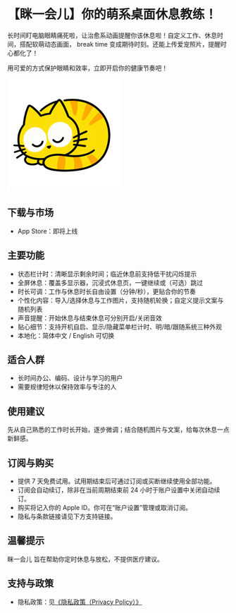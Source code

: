 # 【眯一会儿】你的萌系桌面休息教练！

长时间盯电脑眼睛痛死啦，让治愈系动画提醒你该休息啦！自定义工作、休息时间，搭配软萌动态画面， break time 变成期待时刻。还能上传爱宠照片，提醒时心都化了！

用可爱的方式保护眼睛和效率，立即开启你的健康节奏吧！

![alt text](assets/takeabreak-icon.png)

## 下载与市场

-   App Store：即将上线

## 主要功能

-   状态栏计时：清晰显示剩余时间；临近休息前支持低干扰闪烁提示
-   全屏休息：覆盖多显示器，沉浸式休息页，一键继续或（可选）跳过
-   时长可调：工作与休息时长自由设置（分钟/秒），更贴合你的节奏
-   个性化内容：导入/选择休息与工作图片，支持随机轮换；自定义提示文案与随机列表
-   声音提醒：开始休息与结束休息可分别开启/关闭音效
-   贴心细节：支持开机自启、显示/隐藏菜单栏计时、明/暗/跟随系统三种外观
-   本地化：简体中文 / English 可切换

## 适合人群

-   长时间办公、编码、设计与学习的用户
-   需要规律短休以保持效率与专注的人

## 使用建议

先从自己熟悉的工作时长开始，逐步微调；结合随机图片与文案，给每次休息一点新鲜感。

## 订阅与购买

-   提供 7 天免费试用。试用期结束后可通过订阅或买断继续使用全部功能。
-   订阅会自动续订，除非在当前周期结束前 24 小时于账户设置中关闭自动续订。
-   购买将记入你的 Apple ID。你可在“账户设置”管理或取消订阅。
-   隐私与条款链接请见下方支持链接。

## 温馨提示

眯一会儿 旨在帮助你定时休息与放松，不提供医疗建议。

## 支持与政策

-   隐私政策：见[《隐私政策（Privacy Policy）》](./privacy-policy)
